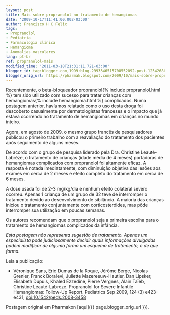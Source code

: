 ```yaml
---
layout: post
title: Mais sobre propranolol no tratamento de hemangiomas
date: '2009-10-17T11:41:00.002-03:00'
author: Francisco H C Felix
tags:
- Propranolol
- Pediatria
- Farmacologia clínica
- Hemangioma
- Anomalias vasculares
lang: pt-br
ref: propranolol-mais
modified_time: '2011-03-18T21:31:11.721-03:00'
blogger_id: tag:blogger.com,1999:blog-2993346515708552092.post-1254268664437919952
blogger_orig_url: https://pharmak.blogspot.com/2009/10/mais-sobre-propranolol-no-tratamento-de.html
---
```


Recentemente, o beta-bloqueador propranolol{% include propranolol.html %} tem sido utilizado com sucesso para tratar crianças com hemangiomas{% include hemangioma.html %} complicados. Numa [postagem](https://bit.ly/fhcflxEw) anterior, havíamos relatado como o uso desta droga foi descoberto casualmente por dermatologistas franceses e o impacto que já estava ocorrendo no tratamento de hemangiomas em crianças no mundo inteiro.
<!--more-->

Agora, em agosto de 2009, o mesmo grupo francês de pesquisadores publicou o primeiro trabalho com a reavaliação do tratamento dos pacientes após seguimento de alguns meses.

De acordo com o grupo de pesquisa liderado pela Dra. Christine Leauté-Labrèze, o tratamento de crianças (idade média de 4 meses) portadoras de hemangiomas complicados com propranolol foi altamente eficaz. A resposta é notada imediatamente, com diminuição objetiva das lesões aos exames em cerca de 2 meses e efeito completo do tratamento em cerca de 6 meses.

A dose usada foi de 2-3 mg/kg/dia e nenhum efeito colateral severo ocorreu. Apenas 1 criança de um grupo de 32 teve de interromper o tratamento devido ao desenvolvimento de sibilância. A maioria das crianças iniciou o tratamento conjuntamente com corticosteróides, mas pôde interromper sua utilização em poucas semanas.

Os autores recomendam que o propranolol seja a primeira escolha para o tratamento de hemangiomas complicados da infância.
  
_Esta postagem não representa sugestão de tratamento. Apenas um especialista pode judiciosamente decidir quais informações divulgadas podem modificar de alguma forma um esquema de tratamento, e de que forma._

Leia a publicação:

- Véronique Sans, Eric Dumas de la Roque, Jérôme Berge, Nicolas Grenier, Franck Boralevi, Juliette Mazereeuw-Hautier, Dan Lipsker, Elisabeth Dupuis, Khaled Ezzedine, Pierre Vergnes, Alain Taïeb, Christine Léauté-Labrèze. Propranolol for Severe Infantile Hemangiomas: Follow-Up Report. Pediatrics Sep 2009, 124 (3) e423-e431; [doi:10.1542/peds.2008-3458](https://doi.org/10.1542/peds.2008-3458)

Postagem original em Pharmakon [aqui]({{ page.blogger_orig_url }}).
